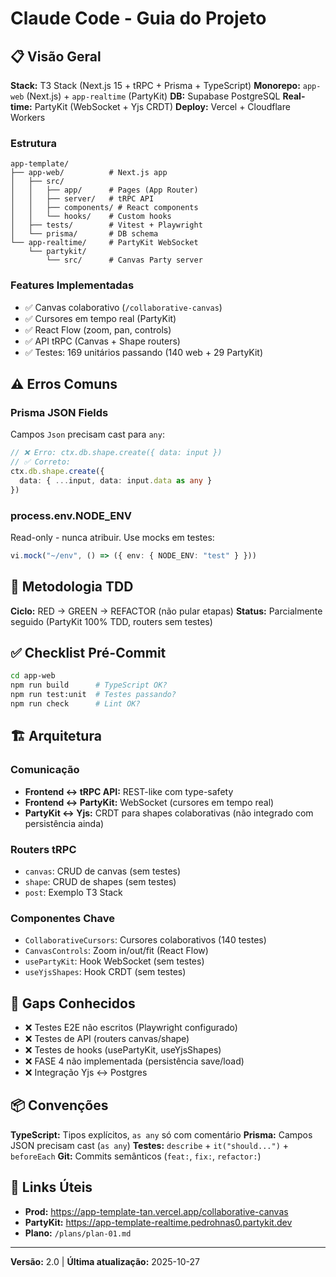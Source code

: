 # Claude Code - Guia do Projeto

## 📋 Visão Geral

**Stack:** T3 Stack (Next.js 15 + tRPC + Prisma + TypeScript)
**Monorepo:** `app-web` (Next.js) + `app-realtime` (PartyKit)
**DB:** Supabase PostgreSQL
**Real-time:** PartyKit (WebSocket + Yjs CRDT)
**Deploy:** Vercel + Cloudflare Workers

### Estrutura
```
app-template/
├── app-web/          # Next.js app
│   ├── src/
│   │   ├── app/      # Pages (App Router)
│   │   ├── server/   # tRPC API
│   │   ├── components/ # React components
│   │   └── hooks/    # Custom hooks
│   ├── tests/        # Vitest + Playwright
│   └── prisma/       # DB schema
└── app-realtime/     # PartyKit WebSocket
    └── partykit/
        └── src/      # Canvas Party server
```

### Features Implementadas
- ✅ Canvas colaborativo (`/collaborative-canvas`)
- ✅ Cursores em tempo real (PartyKit)
- ✅ React Flow (zoom, pan, controls)
- ✅ API tRPC (Canvas + Shape routers)
- ✅ Testes: 169 unitários passando (140 web + 29 PartyKit)

## ⚠️ Erros Comuns

### Prisma JSON Fields
Campos `Json` precisam cast para `any`:
```ts
// ❌ Erro: ctx.db.shape.create({ data: input })
// ✅ Correto:
ctx.db.shape.create({
  data: { ...input, data: input.data as any }
})
```

### process.env.NODE_ENV
Read-only - nunca atribuir. Use mocks em testes:
```ts
vi.mock("~/env", () => ({ env: { NODE_ENV: "test" } }))
```

## 🧪 Metodologia TDD

**Ciclo:** RED → GREEN → REFACTOR (não pular etapas)
**Status:** Parcialmente seguido (PartyKit 100% TDD, routers sem testes)

## ✅ Checklist Pré-Commit

```bash
cd app-web
npm run build      # TypeScript OK?
npm run test:unit  # Testes passando?
npm run check      # Lint OK?
```

## 🏗️ Arquitetura

### Comunicação
- **Frontend ↔ tRPC API:** REST-like com type-safety
- **Frontend ↔ PartyKit:** WebSocket (cursores em tempo real)
- **PartyKit ↔ Yjs:** CRDT para shapes colaborativas (não integrado com persistência ainda)

### Routers tRPC
- `canvas`: CRUD de canvas (sem testes)
- `shape`: CRUD de shapes (sem testes)
- `post`: Exemplo T3 Stack

### Componentes Chave
- `CollaborativeCursors`: Cursores colaborativos (140 testes)
- `CanvasControls`: Zoom in/out/fit (React Flow)
- `usePartyKit`: Hook WebSocket (sem testes)
- `useYjsShapes`: Hook CRDT (sem testes)

## 🚫 Gaps Conhecidos

- ❌ Testes E2E não escritos (Playwright configurado)
- ❌ Testes de API (routers canvas/shape)
- ❌ Testes de hooks (usePartyKit, useYjsShapes)
- ❌ FASE 4 não implementada (persistência save/load)
- ❌ Integração Yjs ↔ Postgres

## 📦 Convenções

**TypeScript:** Tipos explícitos, `as any` só com comentário
**Prisma:** Campos JSON precisam cast (`as any`)
**Testes:** `describe` + `it("should...")` + `beforeEach`
**Git:** Commits semânticos (`feat:`, `fix:`, `refactor:`)

## 🔗 Links Úteis

- **Prod:** https://app-template-tan.vercel.app/collaborative-canvas
- **PartyKit:** https://app-template-realtime.pedrohnas0.partykit.dev
- **Plano:** `/plans/plan-01.md`

---

**Versão:** 2.0 | **Última atualização:** 2025-10-27
